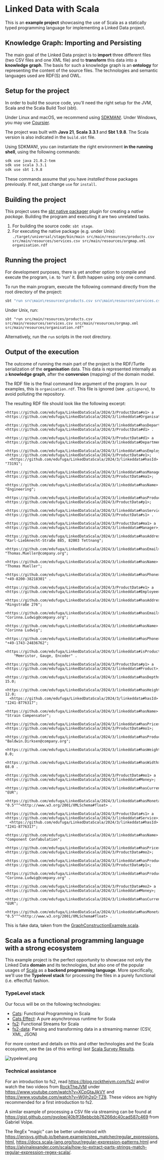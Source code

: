 # Linked Data with Scala

This is an **example project** showcasing the use of Scala as a statically typed programming language for implementing a
Linked Data project.

## Knowledge Graph: Importing and Persisting
The main goal of the Linked Data project is to **import** three different files (two CSV files and one XML file) and to
**transform** this data into a **knowledge graph**. The basis for such a knowledge graph is an **ontology** for
representing the content of the source files. The technologies and semantic languages used are RDF(S) and OWL.


## Setup for the project
In order to build the source code, you'll need the right setup for the JVM, Scala and the Scala Build Tool (sbt).

Under Linux and macOS, we recommend using [SDKMAN!](https://sdkman.io/).
Under Windows, you may use [Coursier](https://get-coursier.io/docs/cli-setup).

The project was built with **Java 21**, **Scala 3.3.1** and **Sbt 1.9.8**. The Scala version is also indicated in the
`build.sbt` file.

Using SDKMAN!, you can instantiate the right environment **in the running shell**, using the following commands:
```bash
sdk use java 21.0.2-tem
sdk use scala 3.3.1
sdk use sbt 1.9.8
```
These commands assume that you have _installed_ those packages previously. If not, just change `use` for `install`.

## Building the project
This project uses the [sbt native packager](https://sbt-native-packager.readthedocs.io/en/latest/) plugin for creating a
_native package_. Building the program and executing it are two unrelated tasks.

1. For building the source code: `sbt stage`.
2. For executing the native package (e.g. under Unix):
   `./target/universal/stage/bin/main src/main/resources/products.csv src/main/resources/services.csv src/main/resources/orgmap.xml organisation.rdf` 

## Running the project
For development purposes, there is yet another option to compile and execute the program, i.e. to 'run' it. Both happen
using only one command.

To run the main program, execute the following command directly from the root directory of the project:
```sh
sbt "run src\main\resources\products.csv src\main\resources\services.csv src\main\resources\orgmap.xml src\main\resources\organisation.rdf"
```

Under Unix, run:
```shell
sbt "run src/main/resources/products.csv src/main/resources/services.csv src/main/resources/orgmap.xml src/main/resources/organisation.rdf"
```
Alternatively, run the `run` scripts in the root directory.

## Output of the execution
The outcome of running the main part of the project is the RDF/Turtle serialization of the **organisation** data.
This data is represented internally as a **knowledge graph**, after the **conversion** (mapping) of the domain model.

The RDF file is the final command line argument of the program. In our examples, this is `organisation.rdf`. This
file is ignored (see `.gitignore`), to avoid polluting the repository.

The resulting RDF file should look like the following excerpt:
```text
<https://github.com/edufuga/LinkedDataScala/2024/3/ProductData#o1> a <https://github.com/edufuga/LinkedDataScala/2024/3/linkeddata#Organisation>;
  <https://github.com/edufuga/LinkedDataScala/2024/3/linkeddata#hasDepartment> <https://github.com/edufuga/LinkedDataScala/2024/3/ProductData#d1> .

<https://github.com/edufuga/LinkedDataScala/2024/3/ProductData#d1> a <https://github.com/edufuga/LinkedDataScala/2024/3/linkeddata#Department>;
  <https://github.com/edufuga/LinkedDataScala/2024/3/linkeddata#hasEmployee> <https://github.com/edufuga/LinkedDataScala/2024/3/ProductData#e1>;
  <https://github.com/edufuga/LinkedDataScala/2024/3/linkeddata#hasId> "73191";
  <https://github.com/edufuga/LinkedDataScala/2024/3/linkeddata#hasManager> <https://github.com/edufuga/LinkedDataScala/2024/3/ProductData#ma1>;
  <https://github.com/edufuga/LinkedDataScala/2024/3/linkeddata#hasName> "Engineering";
  <https://github.com/edufuga/LinkedDataScala/2024/3/linkeddata#hasProduct> <https://github.com/edufuga/LinkedDataScala/2024/3/ProductData#p1>;
  <https://github.com/edufuga/LinkedDataScala/2024/3/linkeddata#hasService> <https://github.com/edufuga/LinkedDataScala/2024/3/ProductData#s1> .

<https://github.com/edufuga/LinkedDataScala/2024/3/ProductData#ma1> a <https://github.com/edufuga/LinkedDataScala/2024/3/linkeddata#Manager>;
  <https://github.com/edufuga/LinkedDataScala/2024/3/linkeddata#hasAddress> "Karl-Liebknecht-Straße 885, 82003 Tettnang";
  <https://github.com/edufuga/LinkedDataScala/2024/3/linkeddata#hasEmail> "Thomas.Mueller@company.org";
  <https://github.com/edufuga/LinkedDataScala/2024/3/linkeddata#hasName> "Thomas Mueller";
  <https://github.com/edufuga/LinkedDataScala/2024/3/linkeddata#hasPhone> "+49-8200-38218301" .

<https://github.com/edufuga/LinkedDataScala/2024/3/ProductData#e1> a <https://github.com/edufuga/LinkedDataScala/2024/3/linkeddata#Employee>;
  <https://github.com/edufuga/LinkedDataScala/2024/3/linkeddata#hasAddress> "Ringstraße 276";
  <https://github.com/edufuga/LinkedDataScala/2024/3/linkeddata#hasEmail> "Corinna.Ludwig@company.org";
  <https://github.com/edufuga/LinkedDataScala/2024/3/linkeddata#hasName> "Corinna Ludwig";
  <https://github.com/edufuga/LinkedDataScala/2024/3/linkeddata#hasPhone> "+49-1743-24836762";
  <https://github.com/edufuga/LinkedDataScala/2024/3/linkeddata#isProductExpertFor>
    "Memristor, Gauge, Encoder" .

<https://github.com/edufuga/LinkedDataScala/2024/3/ProductData#p1> a <https://github.com/edufuga/LinkedDataScala/2024/3/linkeddata#Product>;
  <https://github.com/edufuga/LinkedDataScala/2024/3/linkeddata#hasDepth> 15.0;
  <https://github.com/edufuga/LinkedDataScala/2024/3/linkeddata#hasHeight> 12.0;
  <https://github.com/edufuga/LinkedDataScala/2024/3/linkeddata#hasId> "I241-8776317";
  <https://github.com/edufuga/LinkedDataScala/2024/3/linkeddata#hasName> "Strain Compensator";
  <https://github.com/edufuga/LinkedDataScala/2024/3/linkeddata#hasPrice> <https://github.com/edufuga/LinkedDataScala/2024/3/ProductData#mo1>;
  <https://github.com/edufuga/LinkedDataScala/2024/3/linkeddata#hasProductManager> "Baldwin.Dirksen@company.org";
  <https://github.com/edufuga/LinkedDataScala/2024/3/linkeddata#hasWeight> 8.0;
  <https://github.com/edufuga/LinkedDataScala/2024/3/linkeddata#hasWidth> 68.0 .

<https://github.com/edufuga/LinkedDataScala/2024/3/ProductData#mo1> a <https://github.com/edufuga/LinkedDataScala/2024/3/linkeddata#Money>;
  <https://github.com/edufuga/LinkedDataScala/2024/3/linkeddata#hasCurrency> "EUR";
  <https://github.com/edufuga/LinkedDataScala/2024/3/linkeddata#hasMonetaryValue> "0.5"^^<http://www.w3.org/2001/XMLSchema#float> .

<https://github.com/edufuga/LinkedDataScala/2024/3/ProductData#s1> a <https://github.com/edufuga/LinkedDataScala/2024/3/linkeddata#Service>;
  <https://github.com/edufuga/LinkedDataScala/2024/3/linkeddata#hasId> "I241-8776317";
  <https://github.com/edufuga/LinkedDataScala/2024/3/linkeddata#hasName> "Component Confabulation";
  <https://github.com/edufuga/LinkedDataScala/2024/3/linkeddata#hasPrice> <https://github.com/edufuga/LinkedDataScala/2024/3/ProductData#mo2>;
  <https://github.com/edufuga/LinkedDataScala/2024/3/linkeddata#hasProduct> <https://github.com/edufuga/LinkedDataScala/2024/3/ProductData#p1>;
  <https://github.com/edufuga/LinkedDataScala/2024/3/linkeddata#hasProductManager> "Corinna.Ludwig@company.org" .

<https://github.com/edufuga/LinkedDataScala/2024/3/ProductData#mo2> a <https://github.com/edufuga/LinkedDataScala/2024/3/linkeddata#Money>;
  <https://github.com/edufuga/LinkedDataScala/2024/3/linkeddata#hasCurrency> "EUR";
  <https://github.com/edufuga/LinkedDataScala/2024/3/linkeddata#hasMonetaryValue> "0.5"^^<http://www.w3.org/2001/XMLSchema#float> .
```
This is fake data, taken from the 
[GraphConstructionExample.scala](object_graph_mapping%2Fsrc%2Fmain%2Fscala%2Fcom%2Fedufuga%2Fscala%2Fogm%2Fexample%2FGraphConstructionExample.scala).


## Scala as a functional programming language with a strong ecosystem

This example project is the perfect opportunity to showcase not only the Linked Data **domain** and its technologies,
but also one of the popular usages of [Scala](https://www.scala-lang.org/) as a **backend programming language**.
More specifically, we'll use the **Typelevel stack** for processing the files in a purely functional (i.e. effectful)
fashion.

### TypeLevel stack

Our focus will be on the following technologies:

* [Cats](https://typelevel.org/cats/): Functional Programming in Scala
* [Cats Effect](https://typelevel.org/cats-effect/): A pure asynchronous runtime for Scala
* [fs2](https://fs2.io/): Functional Streams for Scala
* [fs2-data](https://fs2-data.gnieh.org/): Parsing and transforming data in a streaming manner (CSV, XML, JSON)

For more context and details on this and other technologies and the Scala ecosystem, see the (as of this writing) last
[Scala Survey Results](https://scalasurvey2023.virtuslab.com/).

![typelevel.png](typelevel.png)

### Technical assistance

For an introduction to fs2, read https://blog.rockthejvm.com/fs2/ and/or watch the two videos from
[RockTheJVM](https://rockthejvm.com/) under https://www.youtube.com/watch?v=XCpGtaJjkVY and
https://www.youtube.com/watch?v=W0jh2sO-TZ8. These videos are highly recommended for a first introduction to fs2.

A similar example of processing a CSV file via streaming can be found at
https://gist.github.com/gvolpe/40b1f38ebbcbb76266dc40cad587c469 from Gabriel Volpe.

The RegEx "magic" can be better understood with
https://jenisys.github.io/behave.example/step_matcher/regular_expressions.html,
https://docs.scala-lang.org/tour/regular-expression-patterns.html and
https://alvinalexander.com/scala/how-to-extract-parts-strings-match-regular-expression-regex-scala/.

